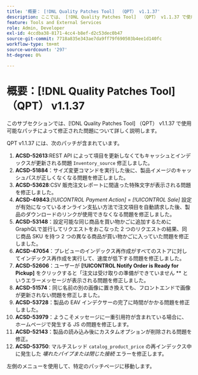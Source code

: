 ```yaml
---
title: '概要： [!DNL Quality Patches Tool]  （QPT） v1.1.37'
description: ここでは、 [!DNL Quality Patches Tool]  （QPT） v1.1.37 で使用可能なパッチによって修正された問題について詳しく説明します。
feature: Tools and External Services
role: Admin, Developer
exl-id: 4ccdba38-8171-4cc4-b8ef-d2c53dec0b47
source-git-commit: 7718a835e343ae7da9ff79f690503b4ee1d140fc
workflow-type: tm+mt
source-wordcount: '297'
ht-degree: 0%

---
```


# 概要：[!DNL Quality Patches Tool] （QPT） v1.1.37

このサブセクションでは、[!DNL Quality Patches Tool] （QPT） v1.1.37 で使用可能なパッチによって修正された問題について詳しく説明します。

QPT v1.1.37 には、次のパッチが含まれています。

1. **ACSD-52613**:REST API によって項目を更新しなくてもキャッシュとインデックスが更新される問題 `Inventory_source` 修正しました。
1. **ACSD-51884**：サイズ変更コマンドを実行した後に、製品イメージのキャッシュパスが正しくなくなる問題を修正しました。
1. **ACSD-53628**:CSV 販売注文レポートに間違った特殊文字が表示される問題を修正しました。
1. **ACSD-49843**:*[!UICONTROL Payment Action]* = *[!UICONTROL Sale]* 設定が有効になっているオンライン支払い方法で注文項目を自動請求した後、製品のダウンロードのリンクが使用できなくなる問題を修正しました。
1. **ACSD-53148**：設定可能な同じ商品を買い物かごに追加するためにGraphQLで並行してリクエストをおこなった 2 つのリクエストの結果、同じ商品 SKU を持つ 2 つの異なる商品が買い物かごに入っていた問題を修正しました。
1. **ACSD-47054**：プレビューのインデックス再作成がすべてのストアに対してインデックス再作成を実行して、速度が低下する問題を修正しました。
1. **ACSD-52606**：ユーザーが **[!UICONTROL Notify Order is Ready for Pickup]** をクリックすると「注文は受け取りの準備ができていません ** というエラーメッセージが表示される問題を修正しました。
1. **ACSD-51574**：同じ名前の別の画像に置き換えても、フロントエンドで画像が更新されない問題を修正しました。
1. **ACSD-53728**：製品の EAV インデクサーの完了に時間がかかる問題を修正しました。
1. **ACSD-53979**：ようこそメッセージに一重引用符が含まれている場合に、ホームページで発生する JS の問題を修正します。
1. **ACSD-52143**：製品の読み込み後にカスタムオプションが削除される問題を修正。
1. **ACSD-53750**: マルチスレッド `catalog_product_price` の再インデックス中に発生した *壊れたパイプまたは閉じた接続* エラーを修正します。

左側のメニューを使用して、特定のパッチページに移動します。
